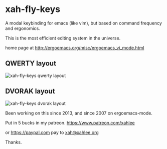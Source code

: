 xah-fly-keys
===================

A modal keybinding for emacs (like vim), but based on command frequency and ergonomics.

This is the most efficient editing system in the universe.

home page at
http://ergoemacs.org/misc/ergoemacs_vi_mode.html

QWERTY layout
-------------------
![xah-fly-keys qwerty layout](https://raw.githubusercontent.com/xahlee/xah-fly-keys/master/xah_fly_keys_layout_qwerty.svg "xah-fly-keys qwerty layout")

DVORAK layout
-------------------
![xah-fly-keys dvorak layout](https://raw.githubusercontent.com/xahlee/xah-fly-keys/master/xah_fly_keys_layout_dvorak.svg "xah-fly-keys dvorak layout")



Been working on this since 2013, and since 2007 on ergoemacs-mode.

Put in 5 bucks in my patreon.
https://www.patreon.com/xahlee

or https://paypal.com
pay to xah@xahlee.org

Thanks.
